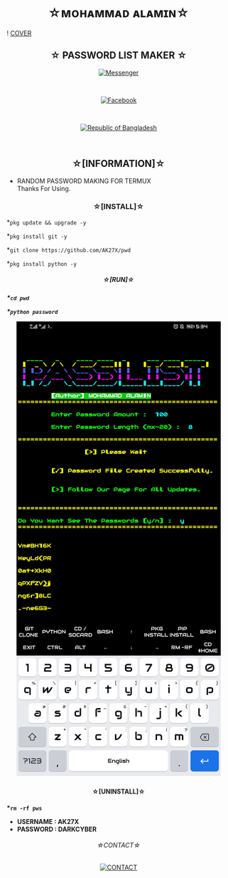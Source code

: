 <h1 align="center">
☆ᴍᴏʜᴀᴍᴍᴀᴅ ᴀʟᴀᴍɪɴ☆
</h1>

! [COVER](https://github.com/AK27X/AK27X/blob/main/team.jpg)

<h2 align="center">
☆ PASSWORD LIST MAKER ☆
</h2>

<p align="center">
<a href="https://m.me/AK27X"><img title="Messenger" src="https://img.shields.io/badge/Chat-Messenger-blue?style=flat&logo=messenger"></a></p><br>
<p align="center">
<a href="https://fb.com/AK27X"><img title="Facebook" src="https://img.shields.io/badge/View-Facebook-blue?style=flat&logo=Facebook"></a></p><br>
<p align="center">
<a href="https://github.com/AK27X"><img title="Republic of Bangladesh" src="https://img.shields.io/badge/MADE%20IN-BANGLADESH-green?colorA=%23ff0000&colorB=%23017e40&style=flat"></a> 
</p><br>

<h2 align="center">☆[INFORMATION]☆</h2>

* RANDOM PASSWORD MAKING FOR TERMUX <br>Thanks For Using.<br></p>


<h3 align="center">☆[INSTALL]☆</h3>

*`
pkg update && upgrade -y
`

*`
pkg install git -y
`

*`
git clone https://github.com/AK27X/pwd
`

*`
pkg install python -y
`

<h5 align="center">☆[RUN]☆<h5>

*`
cd pwd
`

*`
python password
`

<p align="center">
  <img alt="Layout" src="pwd.jpg">
</p>

<h4 align="center">☆[UNINSTALL]☆<h4>

*`
rm -rf pws
`
* USERNAME : AK27X
* PASSWORD : DARKCYBER

<h6 align="center">
☆CONTACT☆
</h5>
<p align="center"><a href="https://AK27X.github.io"><img title="CONTACT" src="https://img.shields.io/badge/CONTACT%20WITH-AK27X-green?colorA=%23ff0000&colorB=%23017e40&style=flat"></a>
